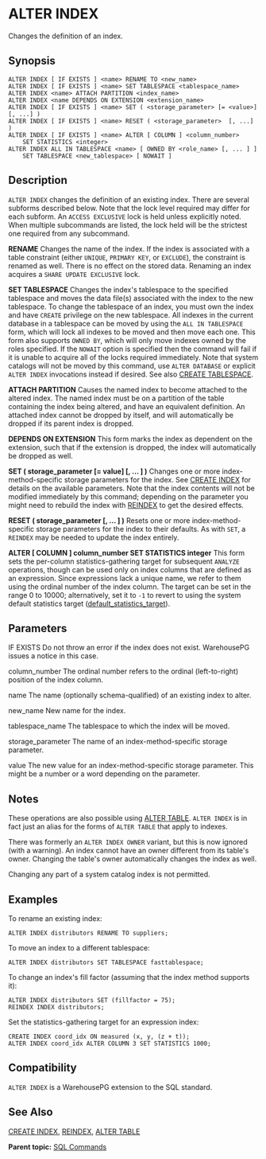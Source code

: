 # ALTER INDEX 

Changes the definition of an index.

## <a id="section2"></a>Synopsis 

``` {#sql_command_synopsis}
ALTER INDEX [ IF EXISTS ] <name> RENAME TO <new_name>
ALTER INDEX [ IF EXISTS ] <name> SET TABLESPACE <tablespace_name>
ALTER INDEX <name> ATTACH PARTITION <index_name>
ALTER INDEX <name DEPENDS ON EXTENSION <extension_name>
ALTER INDEX [ IF EXISTS ] <name> SET ( <storage_parameter> [= <value>] [, ...] )
ALTER INDEX [ IF EXISTS ] <name> RESET ( <storage_parameter>  [, ...] )
ALTER INDEX [ IF EXISTS ] <name> ALTER [ COLUMN ] <column_number>
    SET STATISTICS <integer>
ALTER INDEX ALL IN TABLESPACE <name> [ OWNED BY <role_name> [, ... ] ]
    SET TABLESPACE <new_tablespace> [ NOWAIT ]

```

## <a id="section3"></a>Description 

`ALTER INDEX` changes the definition of an existing index. There are several subforms described below. Note that the lock level required may differ for each subform. An `ACCESS EXCLUSIVE` lock is held unless explicitly noted. When multiple subcommands are listed, the lock held will be the strictest one required from any subcommand.

**RENAME**
Changes the name of the index.  If the index is associated with a table constraint \(either `UNIQUE`, `PRIMARY KEY`, or `EXCLUDE`\), the constraint is renamed as well. There is no effect on the stored data.
Renaming an index acquires a `SHARE UPDATE EXCLUSIVE` lock.

**SET TABLESPACE**
Changes the index's tablespace to the specified tablespace and moves the data file\(s\) associated with the index to the new tablespace. To change the tablespace of an index, you must own the index and have `CREATE` privilege on the new tablespace. All indexes in the current database in a tablespace can be moved by using the `ALL IN TABLESPACE` form, which will lock all indexes to be moved and then move each one. This form also supports `OWNED BY`, which will only move indexes owned by the roles specified. If the `NOWAIT` option is specified then the command will fail if it is unable to acquire all of the locks required immediately. Note that system catalogs will not be moved by this command, use `ALTER DATABASE` or explicit `ALTER INDEX` invocations instead if desired. See also [CREATE TABLESPACE](CREATE_TABLESPACE.html).

**ATTACH PARTITION**
Causes the named index to become attached to the altered index. The named index must be on a partition of the table containing the index being altered, and have an equivalent definition. An attached index cannot be dropped by itself, and will automatically be dropped if its parent index is dropped.

**DEPENDS ON EXTENSION**
This form marks the index as dependent on the extension, such that if the extension is dropped, the index will automatically be dropped as well.

**SET ( storage\_parameter [= value] [, ... ] )**
Changes one or more index-method-specific storage parameters for the index. See [CREATE INDEX](CREATE_INDEX.html) for details on the available parameters. Note that the index contents will not be modified immediately by this command; depending on the parameter you might need to rebuild the index with [REINDEX](REINDEX.html) to get the desired effects.

**RESET ( storage\_parameter [, ... ] )**
Resets one or more index-method-specific storage parameters for the index to their defaults. As with `SET`, a `REINDEX` may be needed to update the index entirely.

**ALTER [ COLUMN ] column\_number SET STATISTICS integer**
This form sets the per-column statistics-gathering target for subsequent `ANALYZE` operations, though can be used only on index columns that are defined as an expression. Since expressions lack a unique name, we refer to them using the ordinal number of the index column. The target can be set in the range 0 to 10000; alternatively, set it to `-1` to revert to using the system default statistics target \([default\_statistics\_target](../config_params/guc-list.html#default_statistics_target)\).

## <a id="section4"></a>Parameters 

IF EXISTS
Do not throw an error if the index does not exist. WarehousePG issues a notice in this case.

column\_number
The ordinal number refers to the ordinal \(left-to-right\) position of the index column.

name
The name \(optionally schema-qualified\) of an existing index to alter.

new\_name
New name for the index.

tablespace\_name
The tablespace to which the index will be moved.

storage\_parameter
The name of an index-method-specific storage parameter.

value
The new value for an index-method-specific storage parameter. This might be a number or a word depending on the parameter.

## <a id="section5"></a>Notes 

These operations are also possible using [ALTER TABLE](ALTER_TABLE.html). `ALTER INDEX` is in fact just an alias for the forms of `ALTER TABLE` that apply to indexes.

There was formerly an `ALTER INDEX OWNER` variant, but this is now ignored \(with a warning\). An index cannot have an owner different from its table's owner. Changing the table's owner automatically changes the index as well.

Changing any part of a system catalog index is not permitted.

## <a id="section6"></a>Examples 

To rename an existing index:

```
ALTER INDEX distributors RENAME TO suppliers;
```

To move an index to a different tablespace:

```
ALTER INDEX distributors SET TABLESPACE fasttablespace;
```

To change an index's fill factor \(assuming that the index method supports it\):

```
ALTER INDEX distributors SET (fillfactor = 75);
REINDEX INDEX distributors;
```

Set the statistics-gathering target for an expression index:

```
CREATE INDEX coord_idx ON measured (x, y, (z + t));
ALTER INDEX coord_idx ALTER COLUMN 3 SET STATISTICS 1000;
```

## <a id="section7"></a>Compatibility 

`ALTER INDEX` is a WarehousePG extension to the SQL standard.

## <a id="section8"></a>See Also 

[CREATE INDEX](CREATE_INDEX.html), [REINDEX](REINDEX.html), [ALTER TABLE](ALTER_TABLE.html)

**Parent topic:** [SQL Commands](../sql_commands/sql_ref.html)

